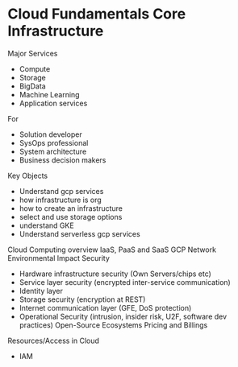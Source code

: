 # Cloud Fundamentals Core Infrastructure

Major Services
- Compute
- Storage
- BigData
- Machine Learning
- Application services

For
- Solution developer
- SysOps professional
- System architecture
- Business decision makers

Key Objects
- Understand gcp services
- how infrastructure is org
- how to create an infrastructure
- select and use storage options
- understand GKE
- Understand serverless gcp services

Cloud Computing overview
IaaS, PaaS and SaaS
GCP Network
Environmental Impact
Security
- Hardware infrastructure security (Own Servers/chips etc)
- Service layer security (encrypted inter-service communication)
- Identity layer
- Storage security (encryption at REST)
- Internet communication layer (GFE, DoS protection)
- Operational Security (intrusion, insider risk, U2F, software dev practices)
Open-Source Ecosystems
Pricing and Billings

Resources/Access in Cloud
- IAM
